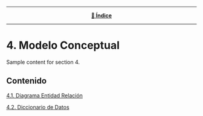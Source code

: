 <hr>
<div align="center">
 
[**📜 Índice**](../README.md)

</div>
<hr>

# 4. Modelo Conceptual

Sample content for section 4.

## Contenido
[4.1. Diagrama Entidad Relación](4.1/4.1.md)

[4.2. Diccionario de Datos](4.2/4.2.md)
